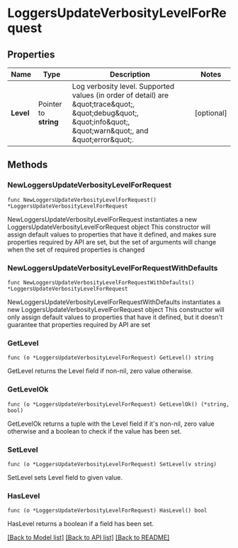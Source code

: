 # LoggersUpdateVerbosityLevelForRequest


## Properties

Name | Type | Description | Notes
------------ | ------------- | ------------- | -------------
**Level** | Pointer to **string** | Log verbosity level. Supported values (in order of detail) are \&quot;trace\&quot;, \&quot;debug\&quot;, \&quot;info\&quot;, \&quot;warn\&quot;, and \&quot;error\&quot;. | [optional] 



## Methods


### NewLoggersUpdateVerbosityLevelForRequest

`func NewLoggersUpdateVerbosityLevelForRequest() *LoggersUpdateVerbosityLevelForRequest`

NewLoggersUpdateVerbosityLevelForRequest instantiates a new LoggersUpdateVerbosityLevelForRequest object
This constructor will assign default values to properties that have it defined,
and makes sure properties required by API are set, but the set of arguments
will change when the set of required properties is changed

### NewLoggersUpdateVerbosityLevelForRequestWithDefaults

`func NewLoggersUpdateVerbosityLevelForRequestWithDefaults() *LoggersUpdateVerbosityLevelForRequest`

NewLoggersUpdateVerbosityLevelForRequestWithDefaults instantiates a new LoggersUpdateVerbosityLevelForRequest object
This constructor will only assign default values to properties that have it defined,
but it doesn't guarantee that properties required by API are set


### GetLevel

`func (o *LoggersUpdateVerbosityLevelForRequest) GetLevel() string`

GetLevel returns the Level field if non-nil, zero value otherwise.

### GetLevelOk

`func (o *LoggersUpdateVerbosityLevelForRequest) GetLevelOk() (*string, bool)`

GetLevelOk returns a tuple with the Level field if it's non-nil, zero value otherwise
and a boolean to check if the value has been set.

### SetLevel

`func (o *LoggersUpdateVerbosityLevelForRequest) SetLevel(v string)`

SetLevel sets Level field to given value.


### HasLevel

`func (o *LoggersUpdateVerbosityLevelForRequest) HasLevel() bool`

HasLevel returns a boolean if a field has been set.









[[Back to Model list]](../README.md#documentation-for-models) [[Back to API list]](../README.md#documentation-for-api-endpoints) [[Back to README]](../README.md)


